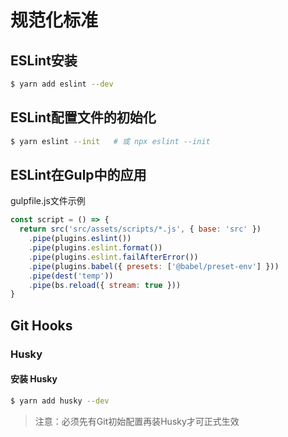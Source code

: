 # 规范化标准

## ESLint安装
```bash
$ yarn add eslint --dev
```

## ESLint配置文件的初始化
```bash
$ yarn eslint --init   # 或 npx eslint --init
```

## ESLint在Gulp中的应用
gulpfile.js文件示例
```js
const script = () => {
  return src('src/assets/scripts/*.js', { base: 'src' })
    .pipe(plugins.eslint())
    .pipe(plugins.eslint.format())
    .pipe(plugins.eslint.failAfterError())
    .pipe(plugins.babel({ presets: ['@babel/preset-env'] }))
    .pipe(dest('temp'))
    .pipe(bs.reload({ stream: true }))
}
```

## Git Hooks
### Husky
#### 安装 Husky
```bash
$ yarn add husky --dev
```
> 注意：必须先有Git初始配置再装Husky才可正式生效

